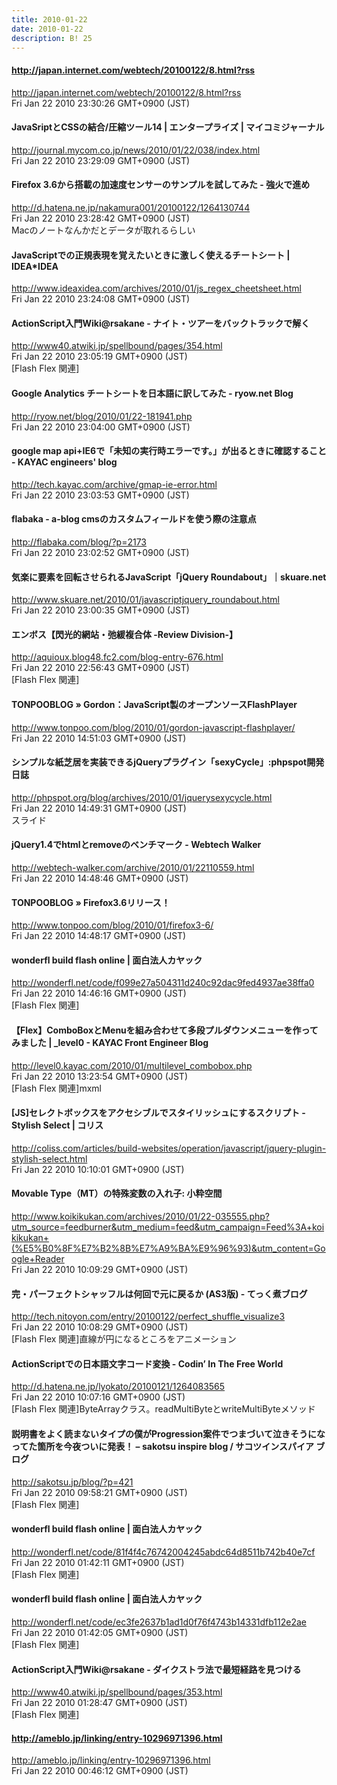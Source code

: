 ```yaml
---
title: 2010-01-22
date: 2010-01-22
description: B! 25
---
```


#### http://japan.internet.com/webtech/20100122/8.html?rss
http://japan.internet.com/webtech/20100122/8.html?rss<br>
Fri Jan 22 2010 23:30:26 GMT+0900 (JST)<br>


#### JavaSriptとCSSの結合/圧縮ツール14 | エンタープライズ | マイコミジャーナル
http://journal.mycom.co.jp/news/2010/01/22/038/index.html<br>
Fri Jan 22 2010 23:29:09 GMT+0900 (JST)<br>


#### Firefox 3.6から搭載の加速度センサーのサンプルを試してみた - 強火で進め
http://d.hatena.ne.jp/nakamura001/20100122/1264130744<br>
Fri Jan 22 2010 23:28:42 GMT+0900 (JST)<br>
Macのノートなんかだとデータが取れるらしい


#### JavaScriptでの正規表現を覚えたいときに激しく使えるチートシート | IDEA*IDEA
http://www.ideaxidea.com/archives/2010/01/js_regex_cheetsheet.html<br>
Fri Jan 22 2010 23:24:08 GMT+0900 (JST)<br>


#### ActionScript入門Wiki@rsakane - ナイト・ツアーをバックトラックで解く
http://www40.atwiki.jp/spellbound/pages/354.html<br>
Fri Jan 22 2010 23:05:19 GMT+0900 (JST)<br>
[Flash Flex 関連]


#### Google Analytics チートシートを日本語に訳してみた - ryow.net Blog
http://ryow.net/blog/2010/01/22-181941.php<br>
Fri Jan 22 2010 23:04:00 GMT+0900 (JST)<br>


#### google map api+IE6で「未知の実行時エラーです。」が出るときに確認すること - KAYAC engineers' blog
http://tech.kayac.com/archive/gmap-ie-error.html<br>
Fri Jan 22 2010 23:03:53 GMT+0900 (JST)<br>


#### flabaka - a-blog cmsのカスタムフィールドを使う際の注意点
http://flabaka.com/blog/?p=2173<br>
Fri Jan 22 2010 23:02:52 GMT+0900 (JST)<br>


#### 気楽に要素を回転させられるJavaScript「jQuery Roundabout」｜skuare.net
http://www.skuare.net/2010/01/javascriptjquery_roundabout.html<br>
Fri Jan 22 2010 23:00:35 GMT+0900 (JST)<br>


#### エンボス【閃光的網站・弛緩複合体 -Review Division-】
http://aquioux.blog48.fc2.com/blog-entry-676.html<br>
Fri Jan 22 2010 22:56:43 GMT+0900 (JST)<br>
[Flash Flex 関連]


#### TONPOOBLOG » Gordon：JavaScript製のオープンソースFlashPlayer 
http://www.tonpoo.com/blog/2010/01/gordon-javascript-flashplayer/<br>
Fri Jan 22 2010 14:51:03 GMT+0900 (JST)<br>


#### シンプルな紙芝居を実装できるjQueryプラグイン「sexyCycle」:phpspot開発日誌
http://phpspot.org/blog/archives/2010/01/jquerysexycycle.html<br>
Fri Jan 22 2010 14:49:31 GMT+0900 (JST)<br>
スライド


#### jQuery1.4でhtmlとremoveのベンチマーク - Webtech Walker
http://webtech-walker.com/archive/2010/01/22110559.html<br>
Fri Jan 22 2010 14:48:46 GMT+0900 (JST)<br>


#### TONPOOBLOG » Firefox3.6リリース！ 
http://www.tonpoo.com/blog/2010/01/firefox3-6/<br>
Fri Jan 22 2010 14:48:17 GMT+0900 (JST)<br>


#### wonderfl build flash online | 面白法人カヤック
http://wonderfl.net/code/f099e27a504311d240c92dac9fed4937ae38ffa0<br>
Fri Jan 22 2010 14:46:16 GMT+0900 (JST)<br>
[Flash Flex 関連]


#### 【Flex】ComboBoxとMenuを組み合わせて多段プルダウンメニューを作ってみました | _level0 - KAYAC Front Engineer Blog
http://level0.kayac.com/2010/01/multilevel_combobox.php<br>
Fri Jan 22 2010 13:23:54 GMT+0900 (JST)<br>
[Flash Flex 関連]mxml


####   [JS]セレクトボックスをアクセシブルでスタイリッシュにするスクリプト -Stylish Select  | コリス
http://coliss.com/articles/build-websites/operation/javascript/jquery-plugin-stylish-select.html<br>
Fri Jan 22 2010 10:10:01 GMT+0900 (JST)<br>


#### Movable Type（MT）の特殊変数の入れ子: 小粋空間
http://www.koikikukan.com/archives/2010/01/22-035555.php?utm_source=feedburner&utm_medium=feed&utm_campaign=Feed%3A+koikikukan+(%E5%B0%8F%E7%B2%8B%E7%A9%BA%E9%96%93)&utm_content=Google+Reader<br>
Fri Jan 22 2010 10:09:29 GMT+0900 (JST)<br>


#### 完・パーフェクトシャッフルは何回で元に戻るか (AS3版) - てっく煮ブログ
http://tech.nitoyon.com/entry/20100122/perfect_shuffle_visualize3<br>
Fri Jan 22 2010 10:08:29 GMT+0900 (JST)<br>
[Flash Flex 関連]直線が円になるところをアニメーション


####  ActionScriptでの日本語文字コード変換 - Codin’ In The Free World
http://d.hatena.ne.jp/lyokato/20100121/1264083565<br>
Fri Jan 22 2010 10:07:16 GMT+0900 (JST)<br>
[Flash Flex 関連]ByteArrayクラス。readMultiByteとwriteMultiByteメソッド


#### 説明書をよく読まないタイプの僕がProgression案件でつまづいて泣きそうになってた箇所を今夜ついに発表！ – sakotsu inspire blog / サコツインスパイア ブログ
http://sakotsu.jp/blog/?p=421<br>
Fri Jan 22 2010 09:58:21 GMT+0900 (JST)<br>
[Flash Flex 関連]


#### wonderfl build flash online | 面白法人カヤック
http://wonderfl.net/code/81f4f4c76742004245abdc64d8511b742b40e7cf<br>
Fri Jan 22 2010 01:42:11 GMT+0900 (JST)<br>
[Flash Flex 関連]


#### wonderfl build flash online | 面白法人カヤック
http://wonderfl.net/code/ec3fe2637b1ad1d0f76f4743b14331dfb112e2ae<br>
Fri Jan 22 2010 01:42:05 GMT+0900 (JST)<br>
[Flash Flex 関連]


#### ActionScript入門Wiki@rsakane - ダイクストラ法で最短経路を見つける
http://www40.atwiki.jp/spellbound/pages/353.html<br>
Fri Jan 22 2010 01:28:47 GMT+0900 (JST)<br>
[Flash Flex 関連]


#### http://ameblo.jp/linking/entry-10296971396.html
http://ameblo.jp/linking/entry-10296971396.html<br>
Fri Jan 22 2010 00:46:12 GMT+0900 (JST)<br>



